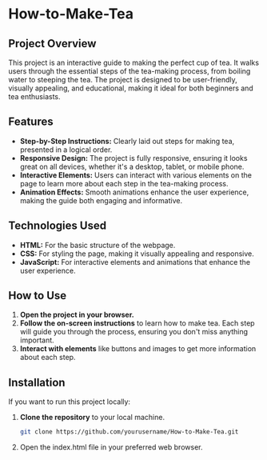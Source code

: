 # How-to-Make-Tea

## Project Overview
This project is an interactive guide to making the perfect cup of tea. It walks users through the essential steps of the tea-making process, from boiling water to steeping the tea. The project is designed to be user-friendly, visually appealing, and educational, making it ideal for both beginners and tea enthusiasts.

## Features
- **Step-by-Step Instructions:** Clearly laid out steps for making tea, presented in a logical order.
- **Responsive Design:** The project is fully responsive, ensuring it looks great on all devices, whether it's a desktop, tablet, or mobile phone.
- **Interactive Elements:** Users can interact with various elements on the page to learn more about each step in the tea-making process.
- **Animation Effects:** Smooth animations enhance the user experience, making the guide both engaging and informative.

## Technologies Used
- **HTML:** For the basic structure of the webpage.
- **CSS:** For styling the page, making it visually appealing and responsive.
- **JavaScript:** For interactive elements and animations that enhance the user experience.

## How to Use
1. **Open the project in your browser.**
2. **Follow the on-screen instructions** to learn how to make tea. Each step will guide you through the process, ensuring you don't miss anything important.
3. **Interact with elements** like buttons and images to get more information about each step.

## Installation
If you want to run this project locally:
1. **Clone the repository** to your local machine.
   ```bash
   git clone https://github.com/yourusername/How-to-Make-Tea.git
2. Open the index.html file in your preferred web browser.
